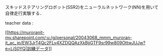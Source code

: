 スキッドステアリングロボット(SSR2)をニューラルネットワーク(NN)を用いて自律走行実験する．

teacher data :

[[https://muroranit-my.sharepoint.com/:u:/g/personal/20043068_mmm_muroran-it_ac_jp/EW3JrT4Qc2FLv4XZDQQAzXkBjjGTF9sr99w809OttwJUJw?e=LjS0YQ|訓練データ]]
